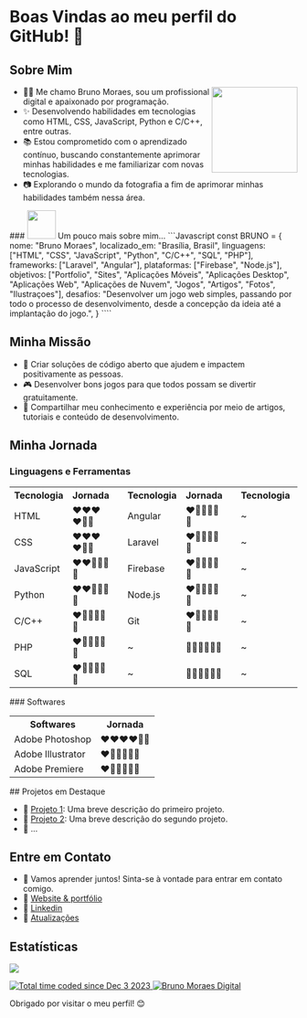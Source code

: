 # Boas Vindas ao meu perfil do GitHub! 👋

## Sobre Mim
<img style="width: 150px" align="right" src="https://raw.githubusercontent.com/brunomoraesdigital/ressources/main/bruno-bm-folio.png" />
<div align="left">
    <ul>
    <li>👨‍💻 Me chamo Bruno Moraes, sou um profissional digital e apaixonado por programação.</li>
    <li>✨ Desenvolvendo habilidades em tecnologias como HTML, CSS, JavaScript, Python e C/C++, entre outras.</li>
    <li>📚 Estou comprometido com o aprendizado contínuo, buscando constantemente aprimorar minhas habilidades e me familiarizar com novas tecnologias.</li>
    <li>📷 Explorando o mundo da fotografia a fim de aprimorar minhas habilidades também nessa área.</li>
</ul>
</div>
### <img src="https://media.giphy.com/media/VgCDAzcKvsR6OM0uWg/giphy.gif" width="50"> Um pouco mais sobre mim...
```Javascript
const BRUNO = {
    nome: "Bruno Moraes",
    localizado_em: "Brasília, Brasil",
    linguagens: ["HTML", "CSS", "JavaScript", "Python", "C/C++", "SQL", "PHP"],
    frameworks: ["Laravel", "Angular"],
    plataformas: ["Firebase", "Node.js"],
    objetivos: ["Portfolio",  "Sites", "Aplicações Móveis", "Aplicações Desktop", "Aplicações Web", "Aplicações de Nuvem", "Jogos", "Artigos", "Fotos", "Ilustraçoes"],
    desafios: "Desenvolver um jogo web simples, passando por todo o processo de desenvolvimento, desde a concepção da ideia até a implantação do jogo.",
  }
````

## Minha Missão

  <div>
    <ul>
      <li>🎯 Criar soluções de código aberto que ajudem e impactem positivamente as pessoas.</li>
      <li>🎮 Desenvolver bons jogos para que todos possam se divertir gratuitamente.</li>
      <li>📖 Compartilhar meu conhecimento e experiência por meio de artigos, tutoriais e conteúdo de desenvolvimento.</li>
    </ul>
  </div>

## Minha Jornada
### Linguagens e Ferramentas
<table>
  <tr><th>Tecnologia</th><th>Jornada</th><th></th><th>Tecnologia</th><th>Jornada</th><th></th><th>Tecnologia</th><th>Jornada</th></tr>
  <tr><td>HTML</td><td>❤❤❤❤🤍🤍</td><td></td><td>Angular</td><td>❤🤍🤍🤍🤍🤍</td><td></td><td>~</td><td>🤍🤍🤍🤍🤍🤍</td></tr>
  <tr><td>CSS</td><td>❤❤❤❤🤍🤍</td><td></td><td>Laravel</td><td>❤🤍🤍🤍🤍🤍</td><td></td><td>~</td><td>🤍🤍🤍🤍🤍🤍</td></tr>
  <tr><td>JavaScript</td><td>❤❤🤍🤍🤍🤍</td><td></td><td>Firebase</td><td>❤🤍🤍🤍🤍🤍</td><td></td><td>~</td><td>🤍🤍🤍🤍🤍🤍</td></tr>
  <tr><td>Python</td><td>❤❤🤍🤍🤍🤍</td><td></td><td>Node.js</td><td>❤🤍🤍🤍🤍🤍</td><td></td><td>~</td><td>🤍🤍🤍🤍🤍🤍</td></tr>
  <tr><td>C/C++</td><td>❤🤍🤍🤍🤍🤍</td><td></td><td>Git</td><td>❤🤍🤍🤍🤍🤍</td><td></td><td>~</td><td>🤍🤍🤍🤍🤍🤍</td></tr>
  <tr><td>PHP</td><td>❤🤍🤍🤍🤍🤍</td><td></td><td>~</td><td>🤍🤍🤍🤍🤍🤍</td><td></td><td>~</td><td>🤍🤍🤍🤍🤍🤍</td></tr>
  <tr><td>SQL</td><td>❤🤍🤍🤍🤍🤍</td><td></td><td>~</td><td>🤍🤍🤍🤍🤍🤍</td><td></td><td>~</td><td>🤍🤍🤍🤍🤍🤍</td></tr>
</table>
### Softwares
<table>
  <tr><th>Softwares</th><th>Jornada</th></tr>
  <tr><td>Adobe Photoshop</td><td>❤❤❤❤🤍🤍</td></tr>
  <tr><td>Adobe Illustrator</td><td>❤🤍🤍🤍🤍🤍</td></tr>
  <tr><td>Adobe Premiere</td><td>❤🤍🤍🤍🤍🤍</td></tr>
</table>
## Projetos em Destaque

- 🔗 [Projeto 1](link-para-o-projeto-1): Uma breve descrição do primeiro projeto.
- 🔗 [Projeto 2](link-para-o-projeto-2): Uma breve descrição do segundo projeto.
- 🔗 ...

## Entre em Contato

- 💬 Vamos aprender juntos! Sinta-se à vontade para entrar em contato comigo.
- 🔗 [Website & portfólio](https://bmfolio.web.app/)
- 🔗 [Linkedin](https://www.linkedin.com/in/bruno-moraes-704728145/)
- 🔗 [Atualizações](https://whatsapp.com/channel/0029VaFHIPF6buMCVChMQc1f)

## Estatísticas
<p>
    <a href="https://github.com/anuraghazra/convoychat">
        <img align="center" src="https://github-readme-stats.vercel.app/api/top-langs/?username=brunomoraesdigital&hide=TeX&layout=compact"/>
    </a>
<p>
<p>
    <a href="https://wakatime.com/@018c2de4-3b42-4551-9268-9e1788c74b6f">
        <img src="https://wakatime.com/badge/user/018c2de4-3b42-4551-9268-9e1788c74b6f.svg" alt="Total time coded since Dec 3 2023"/>
    </a>
    <a href="https://visitor-badge.laobi.icu/">
        <img src="https://visitor-badge.laobi.icu/badge?page_id=brunomoraesdigital.visitor-badge" alt="Bruno Moraes Digital"/>
    </a>
</p>

Obrigado por visitar o meu perfil! 😊
